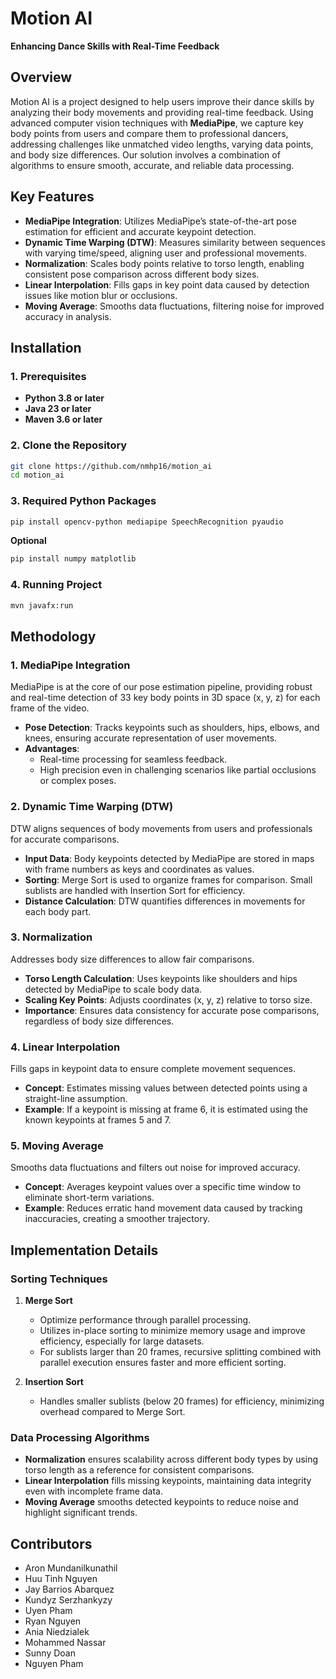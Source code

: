 # Motion AI  
**Enhancing Dance Skills with Real-Time Feedback**  

## Overview  
Motion AI is a project designed to help users improve their dance skills by analyzing their body movements and providing real-time feedback. Using advanced computer vision techniques with **MediaPipe**, we capture key body points from users and compare them to professional dancers, addressing challenges like unmatched video lengths, varying data points, and body size differences. Our solution involves a combination of algorithms to ensure smooth, accurate, and reliable data processing.  

## Key Features  
- **MediaPipe Integration**: Utilizes MediaPipe’s state-of-the-art pose estimation for efficient and accurate keypoint detection.  
- **Dynamic Time Warping (DTW)**: Measures similarity between sequences with varying time/speed, aligning user and professional movements.  
- **Normalization**: Scales body points relative to torso length, enabling consistent pose comparison across different body sizes.  
- **Linear Interpolation**: Fills gaps in key point data caused by detection issues like motion blur or occlusions.  
- **Moving Average**: Smooths data fluctuations, filtering noise for improved accuracy in analysis.  

## Installation

### 1. **Prerequisites**
- **Python 3.8 or later**
- **Java 23 or later**
- **Maven 3.6 or later**

### 2. **Clone the Repository**
```bash
git clone https://github.com/nmhp16/motion_ai
cd motion_ai
```
### 3. **Required Python Packages**
```bash
pip install opencv-python mediapipe SpeechRecognition pyaudio
```

**Optional**
```bash
pip install numpy matplotlib
```

### 4. **Running Project**
```bash
mvn javafx:run
```
## Methodology  

### 1. **MediaPipe Integration**  
MediaPipe is at the core of our pose estimation pipeline, providing robust and real-time detection of 33 key body points in 3D space (x, y, z) for each frame of the video.  
- **Pose Detection**: Tracks keypoints such as shoulders, hips, elbows, and knees, ensuring accurate representation of user movements.  
- **Advantages**:  
  - Real-time processing for seamless feedback.  
  - High precision even in challenging scenarios like partial occlusions or complex poses.  

### 2. **Dynamic Time Warping (DTW)**  
DTW aligns sequences of body movements from users and professionals for accurate comparisons.  
- **Input Data**: Body keypoints detected by MediaPipe are stored in maps with frame numbers as keys and coordinates as values.  
- **Sorting**: Merge Sort is used to organize frames for comparison. Small sublists are handled with Insertion Sort for efficiency.  
- **Distance Calculation**: DTW quantifies differences in movements for each body part.  

### 3. **Normalization**  
Addresses body size differences to allow fair comparisons.  
- **Torso Length Calculation**: Uses keypoints like shoulders and hips detected by MediaPipe to scale body data.  
- **Scaling Key Points**: Adjusts coordinates (x, y, z) relative to torso size.  
- **Importance**: Ensures data consistency for accurate pose comparisons, regardless of body size differences.  

### 4. **Linear Interpolation**  
Fills gaps in keypoint data to ensure complete movement sequences.  
- **Concept**: Estimates missing values between detected points using a straight-line assumption.  
- **Example**: If a keypoint is missing at frame 6, it is estimated using the known keypoints at frames 5 and 7.  

### 5. **Moving Average**  
Smooths data fluctuations and filters out noise for improved accuracy.  
- **Concept**: Averages keypoint values over a specific time window to eliminate short-term variations.  
- **Example**: Reduces erratic hand movement data caused by tracking inaccuracies, creating a smoother trajectory.  

## Implementation Details  

### Sorting Techniques  
1. **Merge Sort**
   - Optimize performance through parallel processing.
   - Utilizes in-place sorting to minimize memory usage and improve efficiency, especially for large datasets.
   - For sublists larger than 20 frames, recursive splitting combined with parallel execution ensures faster and more efficient sorting.
 

2. **Insertion Sort**  
   - Handles smaller sublists (below 20 frames) for efficiency, minimizing overhead compared to Merge Sort.  

### Data Processing Algorithms  
- **Normalization** ensures scalability across different body types by using torso length as a reference for consistent comparisons.  
- **Linear Interpolation** fills missing keypoints, maintaining data integrity even with incomplete frame data.  
- **Moving Average** smooths detected keypoints to reduce noise and highlight significant trends.  
 
## Contributors

- Aron Mundanilkunathil
- Huu Tinh Nguyen
- Jay Barrios Abarquez
- Kundyz Serzhankyzy
- Uyen Pham
- Ryan Nguyen
- Ania Niedzialek
- Mohammed Nassar
- Sunny Doan
- Nguyen Pham
  


